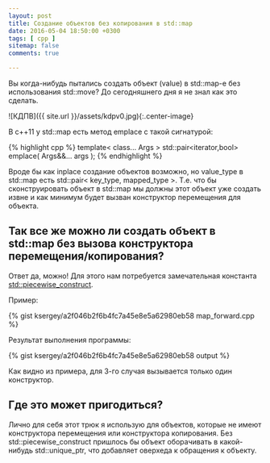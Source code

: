 ```yaml
---
layout: post
title: Создание объектов без копирования в std::map
date: 2016-05-04 18:50:00 +0300
tags: [ cpp ]
sitemap: false
comments: true

---
```


Вы когда-нибудь пытались создать объект (value) в std::map-е без использования std::move?
До сегодняшнего дня я не знал как это сделать.

![КДПВ]({{ site.url }}/assets/kdpv0.jpg){:.center-image}

<!--break-->

В c++11 у std::map есть метод emplace с такой сигнатурой:

{% highlight cpp %}
template< class... Args >
std::pair<iterator,bool> emplace( Args&&... args );
{% endhighlight %}

Вроде бы как inplace создание объектов возможно, но value\_type в std::map есть std::pair< key\_type, mapped\_type >.
Т.е. что бы сконструировать объект в std::map мы должны этот объект уже создать извне и как минимум будет вызван
конструктор перемещения для объекта.

## Так все же можно ли создать объект в std::map без вызова конструктора перемещения/копирования?

Ответ да, можно! Для этого нам потребуется замечательная константа [std::piecewise\_construct](http://en.cppreference.com/w/cpp/utility/piecewise_construct).

Пример:

{% gist ksergey/a2f046b2f6b4fc7a45e8e5a62980eb58 map_forward.cpp %}

Результат выполнения программы:

{% gist ksergey/a2f046b2f6b4fc7a45e8e5a62980eb58 output %}

Как видно из примера, для 3-го случая вызывается только один конструктор.

## Где это может пригодиться?

Лично для себя этот трюк я использую для объектов, которые не имеют конструктора перемещения или конструктора копирования.
Без std::piecewise\_construct пришлось бы объект оборачивать в какой-нибудь std::unique\_ptr, что добавляет оверхеда к обращения к
объекту.
